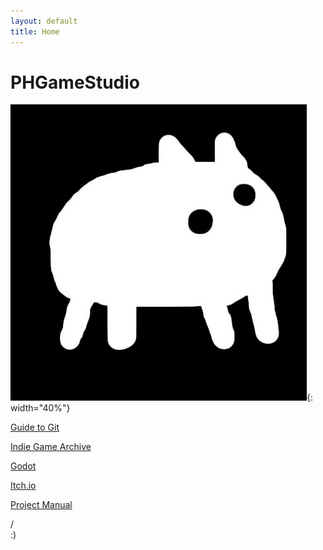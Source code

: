 ```yaml
---
layout: default
title: Home
---
```


# PHGameStudio

![](/images/baba-black-background.png){: width="40%"}

[Guide to Git](/resources/git-guide/)

[Indie Game Archive](/indie-archive/)

[Godot](https://godotengine.org/)

[Itch.io](https://phgamestudio.itch.io)

[Project Manual](/project-manual/)

/\
:)
